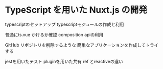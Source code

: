 # TypeScript を用いた Nuxt.js の開発


typescriptのセットアップ
typescriptモジュールの作成と利用

普通にts.vue かけるか確認
composition apiの利用



GitHub リポジトリを削除するような
簡単なアプリケーションを作成してトライする


jestを用いたテスト
pluginを用いた共有
ref とreactiveの違い
